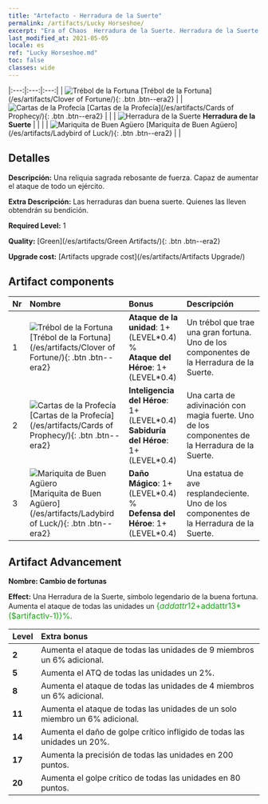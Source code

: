 ```yaml
---
title: "Artefacto - Herradura de la Suerte"
permalink: /artifacts/Lucky Horseshoe/
excerpt: "Era of Chaos  Herradura de la Suerte. Herradura de la Suerte Una reliquia sagrada rebosante de fuerza. Capaz de aumentar el ataque de todo un ejército."
last_modified_at: 2021-05-05
locale: es
ref: "Lucky Horseshoe.md"
toc: false
classes: wide
---
```


  |:---:|:---:|:---:| 
  | ![Trébol de la Fortuna](/images/t/artifact_40121.png) [Trébol de la Fortuna](/es/artifacts/Clover of Fortune/){: .btn .btn--era2} |   | ![Cartas de la Profecía](/images/t/artifact_40122.png) [Cartas de la Profecía](/es/artifacts/Cards of Prophecy/){: .btn .btn--era2} | 
  |   | ![Herradura de la Suerte](/images/t/icon_artifact_12.png) **Herradura de la Suerte** |  | 
  |   | ![Mariquita de Buen Agüero](/images/t/artifact_40123.png) [Mariquita de Buen Agüero](/es/artifacts/Ladybird of Luck/){: .btn .btn--era2} |   | 


## Detalles

 **Descripción:** Una reliquia sagrada rebosante de fuerza. Capaz de aumentar el ataque de todo un ejército.

 **Extra Descripción:** Las herraduras dan buena suerte. Quienes las lleven obtendrán su bendición.

 **Required Level:** 1

 **Quality:** [Green](/es/artifacts/Green Artifacts/){: .btn .btn--era2}

 **Upgrade cost:** [Artifacts upgrade cost](/es/artifacts/Artifacts Upgrade/)



## Artifact components

  | Nr |    Nombre    |   Bonus | Descripción | 
  |:---|:-----------|:--------|:------------| 
  | 1 | ![Trébol de la Fortuna](/images/t/artifact_40121.png) [Trébol de la Fortuna](/es/artifacts/Clover of Fortune/){: .btn .btn--era2} | **Ataque de la unidad**: 1+(LEVEL\*0.4) %<br/>**Ataque del Héroe**: 1+(LEVEL\*0.4) | Un trébol que trae una gran fortuna. Uno de los componentes de la Herradura de la Suerte. | 
  | 2 | ![Cartas de la Profecía](/images/t/artifact_40122.png) [Cartas de la Profecía](/es/artifacts/Cards of Prophecy/){: .btn .btn--era2} | **Inteligencia del Héroe**: 1+(LEVEL\*0.4)<br/>**Sabiduría del Héroe**: 1+(LEVEL\*0.4) | Una carta de adivinación con magia fuerte. Uno de los componentes de la Herradura de la Suerte. | 
  | 3 | ![Mariquita de Buen Agüero](/images/t/artifact_40123.png) [Mariquita de Buen Agüero](/es/artifacts/Ladybird of Luck/){: .btn .btn--era2} | **Daño Mágico**: 1+(LEVEL\*0.4) %<br/>**Defensa del Héroe**: 1+(LEVEL\*0.4) | Una estatua de ave resplandeciente. Uno de los componentes de la Herradura de la Suerte. | 


## Artifact Advancement

 **Nombre: Cambio de fortunas**

 **Effect:** Una Herradura de la Suerte, símbolo legendario de la buena fortuna. Aumenta el ataque de todas las unidades un <span style="color: #1ca216;font-size:16px">{$addattr12+$addattr13*($artifactlv-1)}%</span>.

  |  Level  |    Extra bonus  | 
  |:--------|:----------------| 
  | **2** | Aumenta el ataque de todas las unidades de 9 miembros un 6% adicional. | 
  | **5** | Aumenta el ATQ de todas las unidades un 2%. | 
  | **8** | Aumenta el ataque de todas las unidades de 4 miembros un 6% adicional. | 
  | **11** | Aumenta el ataque de todas las unidades de un solo miembro un 6% adicional. | 
  | **14** | Aumenta el daño de golpe crítico infligido de todas las unidades un 20%. | 
  | **17** | Aumenta la precisión de todas las unidades en 200 puntos. | 
  | **20** | Aumenta el golpe crítico de todas las unidades en 80 puntos. | 
